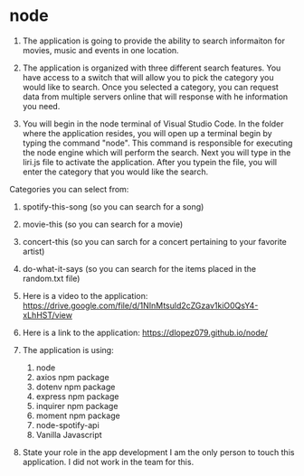 # node

1. The application is going to provide the ability to search informaiton for movies, music and events in one location. 

2. The application is organized with three different search features. You have access to a switch that will allow you to pick the category you would like to search.  Once you selected a category, you can request data from multiple servers online that will response with he information you need.  

3. You will begin in the node terminal of Visual Studio Code.  In the folder where the application resides, you will open up a terminal begin by typing the command "node".  This command is responsible for executing the node engine which will perform the search.  Next you will type in the liri.js file to activate the application.  After you typein the file, you will enter the category that you would like the search.  

Categories you can select from:
1. spotify-this-song (so you can search for a song)
2. movie-this (so you can search for a movie)
3. concert-this (so you can sarch for a concert pertaining to your favorite artist)
4. do-what-it-says (so you can search for the items placed in the random.txt file)

4. Here is a video to the application: https://drive.google.com/file/d/1NInMtsuld2cZGzav1kiO0QsY4-xLhHST/view

5. Here is a link to the application: https://dlopez079.github.io/node/

6. The application is using: 
    1. node 
    2. axios npm package
    3. dotenv npm package
    4. express npm package
    5. inquirer npm package
    6. moment npm package
    7. node-spotify-api 
    8. Vanilla Javascript

7. State your role in the app development
I am the only person to touch this application.  I did not work in the team for this. 